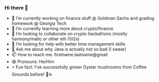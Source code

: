 ### Hi there 👋

- 🔭 I’m currently working on finance stuff @ Goldman Sachs and grading homework @ Georgia Tech
- 🌱 I’m currently learning more about crypto/finance
- 👯 I’m looking to collaborate on crypto hackathons (mostly harmony/matic or other eth l1/l2s)
- 🤔 I’m looking for help with better time management skills
- 💬 Ask me about why Java is actually not so bad (I swear)
- 📫 How to reach me: firstname.lastname@gmail
- 😄 Pronouns: He/Him
- ⚡ Fun fact: I've successfully grown Oyster mushrooms from Coffee Grounds before! 🍄☕
